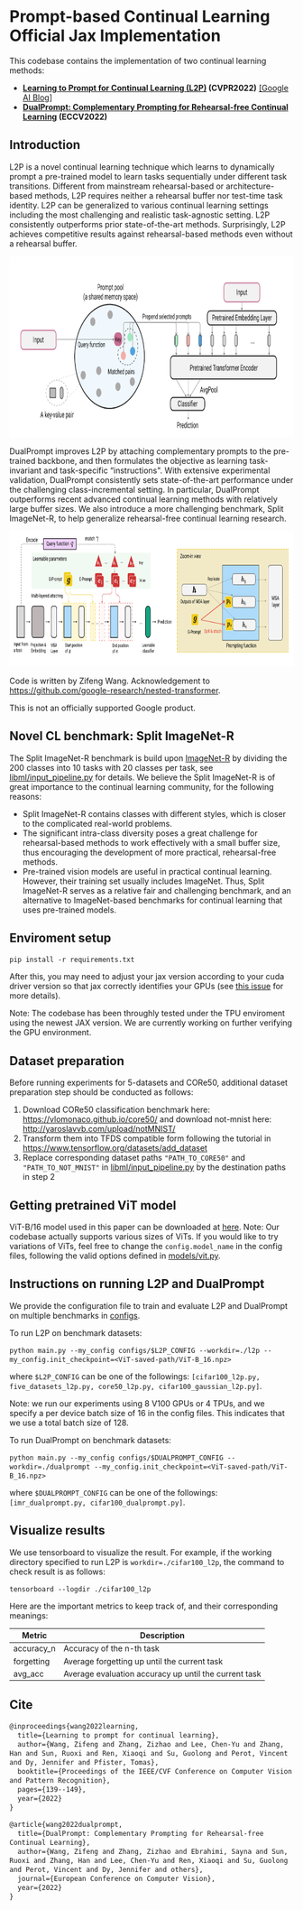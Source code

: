 # Prompt-based Continual Learning Official Jax Implementation

This codebase contains the implementation of two continual learning methods: 

- **[Learning to Prompt for Continual Learning (L2P)](https://arxiv.org/pdf/2112.08654.pdf) (CVPR2022)** [[Google AI Blog]](https://ai.googleblog.com/2022/04/learning-to-prompt-for-continual.html)
- **[DualPrompt: Complementary Prompting for Rehearsal-free Continual Learning](https://arxiv.org/pdf/2204.04799.pdf) (ECCV2022)**

## Introduction
L2P is a novel continual learning technique which learns to dynamically prompt a pre-trained model to learn tasks sequentially under different task transitions. Different from mainstream rehearsal-based or architecture-based methods, L2P requires neither a rehearsal buffer nor test-time task identity. L2P can be generalized to various continual learning settings including the most challenging and realistic task-agnostic setting. L2P consistently outperforms prior state-of-the-art methods. Surprisingly, L2P achieves competitive results against rehearsal-based methods even without a rehearsal buffer.
<p align="center">
<img src="./l2p_illustration.png" width="850" height="320">
</p>
DualPrompt improves L2P by attaching complementary prompts to the pre-trained backbone, and then formulates the objective as learning task-invariant and task-specific “instructions". With extensive experimental validation, DualPrompt consistently sets state-of-the-art performance under the challenging class-incremental setting. In particular, DualPrompt outperforms recent advanced continual learning methods with relatively large buffer sizes. We also introduce a more challenging benchmark, Split ImageNet-R, to help generalize rehearsal-free continual learning research.
<p align="center">
<img src="./dualprompt_illustration.png" width="850" height="240">
</p>


Code is written by Zifeng Wang. Acknowledgement to https://github.com/google-research/nested-transformer.

This is not an officially supported Google product.

## Novel CL benchmark: Split ImageNet-R
The Split ImageNet-R benchmark is build upon [ImageNet-R](https://www.tensorflow.org/datasets/catalog/imagenet_r) by dividing the 200 classes into 10 tasks with 20 classes per task, see [libml/input_pipeline.py](libml/input_pipeline.py) for details. We believe the Split ImageNet-R is of great importance to the continual learning community, for the following reasons:

- Split ImageNet-R contains classes with different styles, which is closer to the complicated real-world problems.
- The significant intra-class diversity poses a great challenge for rehearsal-based methods to work effectively with a small buffer size, thus encouraging the development of more practical, rehearsal-free methods.
- Pre-trained vision models are useful in practical continual learning. However, their training set usually includes ImageNet. Thus, Split ImageNet-R serves as a relative fair and challenging benchmark, and an alternative to ImageNet-based benchmarks for continual learning that uses pre-trained models.

## Enviroment setup
```
pip install -r requirements.txt
```
After this, you may need to adjust your jax version according to your cuda driver version so that jax correctly identifies your GPUs (see [this issue](https://github.com/google/jax/issues/5231) for more details).

Note: The codebase has been throughly tested under the TPU enviroment using the newest JAX version. We are currently working on further verifying the GPU environment.

## Dataset preparation
Before running experiments for 5-datasets and CORe50, additional dataset preparation step should be conducted as follows:

1. Download CORe50 classification benchmark here: https://vlomonaco.github.io/core50/ and download not-mnist here: http://yaroslavvb.com/upload/notMNIST/
2. Transform them into TFDS compatible form following the tutorial in https://www.tensorflow.org/datasets/add_dataset
3. Replace corresponding dataset paths `"PATH_TO_CORE50"` and `"PATH_TO_NOT_MNIST"` in [libml/input_pipeline.py](libml/input_pipeline.py) by the destination paths in step 2


## Getting pretrained ViT model
ViT-B/16 model used in this paper can be downloaded at [here](https://storage.googleapis.com/vit_models/imagenet21k/ViT-B_16.npz).
Note: Our codebase actually supports various sizes of ViTs. If you would like to try variations of ViTs, feel free to change the `config.model_name` in the config files, following the valid options defined in [models/vit.py](models/vit.py).


## Instructions on running L2P and DualPrompt
We provide the configuration file to train and evaluate L2P and DualPrompt on multiple benchmarks in [configs](configs/).


To run L2P on benchmark datasets:

```
python main.py --my_config configs/$L2P_CONFIG --workdir=./l2p --my_config.init_checkpoint=<ViT-saved-path/ViT-B_16.npz>
```
where `$L2P_CONFIG` can be one of the followings: `[cifar100_l2p.py, five_datasets_l2p.py, core50_l2p.py, cifar100_gaussian_l2p.py]`.

Note: we run our experiments using 8 V100 GPUs or 4 TPUs, and we specify a per device batch size of 16 in the config files. This indicates that we use a total batch size of 128.


To run DualPrompt on benchmark datasets:

```
python main.py --my_config configs/$DUALPROMPT_CONFIG --workdir=./dualprompt --my_config.init_checkpoint=<ViT-saved-path/ViT-B_16.npz>
```
where `$DUALPROMPT_CONFIG` can be one of the followings: `[imr_dualprompt.py, cifar100_dualprompt.py]`.




## Visualize results
We use tensorboard to visualize the result. For example, if the working directory specified to run L2P is `workdir=./cifar100_l2p`, the command to check result is as follows:

```
tensorboard --logdir ./cifar100_l2p
```
Here are the important metrics to keep track of, and their corresponding meanings:

| Metric    | Description |
| ----------- | ----------- |
| accuracy_n      | Accuracy of the n-th task       |
| forgetting   | Average forgetting up until the current task       |
| avg_acc  | Average evaluation accuracy up until the current task      |



## Cite
```
@inproceedings{wang2022learning,
  title={Learning to prompt for continual learning},
  author={Wang, Zifeng and Zhang, Zizhao and Lee, Chen-Yu and Zhang, Han and Sun, Ruoxi and Ren, Xiaoqi and Su, Guolong and Perot, Vincent and Dy, Jennifer and Pfister, Tomas},
  booktitle={Proceedings of the IEEE/CVF Conference on Computer Vision and Pattern Recognition},
  pages={139--149},
  year={2022}
}
```

```
@article{wang2022dualprompt,
  title={DualPrompt: Complementary Prompting for Rehearsal-free Continual Learning},
  author={Wang, Zifeng and Zhang, Zizhao and Ebrahimi, Sayna and Sun, Ruoxi and Zhang, Han and Lee, Chen-Yu and Ren, Xiaoqi and Su, Guolong and Perot, Vincent and Dy, Jennifer and others},
  journal={European Conference on Computer Vision},
  year={2022}
}
```
